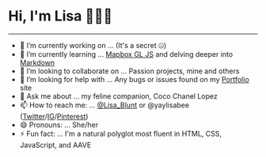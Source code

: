 # Hi, I'm Lisa 👩🏾‍💻

***

- 🔭 I’m currently working on ... (It's a secret :zipper_mouth_face:)
- 🌱 I’m currently learning ... [Mapbox GL JS](https://docs.mapbox.com/mapbox-gl-js/api/) and delving deeper into [Markdown](https://guides.github.com/features/mastering-markdown/)
- 👯 I’m looking to collaborate on ... Passion projects, mine and others
- 🤔 I’m looking for help with ... Any bugs or issues found on my [Portfolio](https://lisablunt.github.io) site
- 💬 Ask me about ... my feline companion, Coco Chanel Lopez
- 📫 How to reach me: ... [@Lisa_Blunt](http://www.twitter.com/lisa_blunt) or @yaylisabee ([Twitter](http://www.twitter.com/yaylisabee)/[IG](http://www.instagram.com/yaylisabee)/[Pinterest](http://www.pinterest.com/yaylisabee))
- 😄 Pronouns: ... She/her
- ⚡ Fun fact: ... I'm a natural polyglot most fluent in HTML, CSS, JavaScript, and AAVE 
